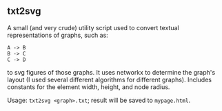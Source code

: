## txt2svg
A small (and very crude) utility script used to convert textual representations of graphs, such as:
```
A -> B
B -> C
C -> D
```

to svg figures of those graphs. It uses networkx to determine the graph's layout (I used several different algorithms for different graphs). Includes constants for the element width, height, and node radius.

Usage: `txt2svg <graph>.txt`; result will be saved to `mypage.html`.
